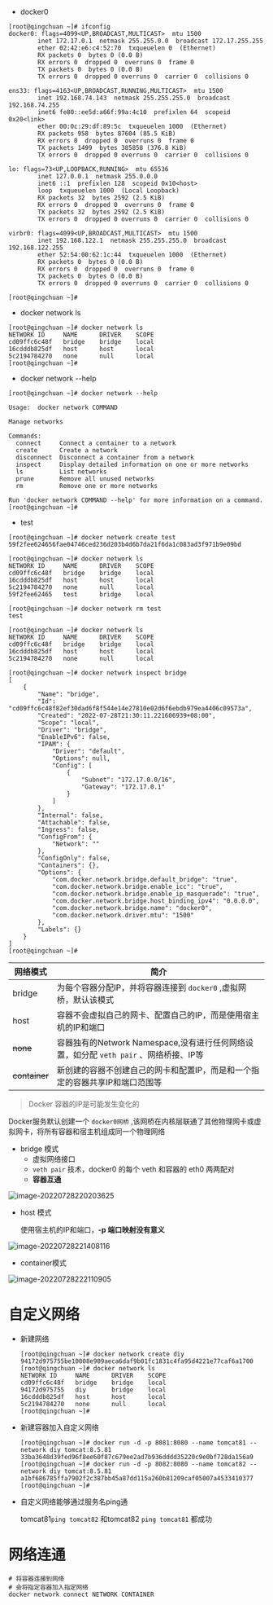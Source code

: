 - docker0

```shell
[root@qingchuan ~]# ifconfig
docker0: flags=4099<UP,BROADCAST,MULTICAST>  mtu 1500
        inet 172.17.0.1  netmask 255.255.0.0  broadcast 172.17.255.255
        ether 02:42:e6:c4:52:70  txqueuelen 0  (Ethernet)
        RX packets 0  bytes 0 (0.0 B)
        RX errors 0  dropped 0  overruns 0  frame 0
        TX packets 0  bytes 0 (0.0 B)
        TX errors 0  dropped 0 overruns 0  carrier 0  collisions 0

ens33: flags=4163<UP,BROADCAST,RUNNING,MULTICAST>  mtu 1500
        inet 192.168.74.143  netmask 255.255.255.0  broadcast 192.168.74.255
        inet6 fe80::ee5d:a66f:99a:4c10  prefixlen 64  scopeid 0x20<link>
        ether 00:0c:29:df:89:5c  txqueuelen 1000  (Ethernet)
        RX packets 958  bytes 87604 (85.5 KiB)
        RX errors 0  dropped 0  overruns 0  frame 0
        TX packets 1499  bytes 385858 (376.8 KiB)
        TX errors 0  dropped 0 overruns 0  carrier 0  collisions 0

lo: flags=73<UP,LOOPBACK,RUNNING>  mtu 65536
        inet 127.0.0.1  netmask 255.0.0.0
        inet6 ::1  prefixlen 128  scopeid 0x10<host>
        loop  txqueuelen 1000  (Local Loopback)
        RX packets 32  bytes 2592 (2.5 KiB)
        RX errors 0  dropped 0  overruns 0  frame 0
        TX packets 32  bytes 2592 (2.5 KiB)
        TX errors 0  dropped 0 overruns 0  carrier 0  collisions 0

virbr0: flags=4099<UP,BROADCAST,MULTICAST>  mtu 1500
        inet 192.168.122.1  netmask 255.255.255.0  broadcast 192.168.122.255
        ether 52:54:00:62:1c:44  txqueuelen 1000  (Ethernet)
        RX packets 0  bytes 0 (0.0 B)
        RX errors 0  dropped 0  overruns 0  frame 0
        TX packets 0  bytes 0 (0.0 B)
        TX errors 0  dropped 0 overruns 0  carrier 0  collisions 0

[root@qingchuan ~]# 

```

- docker network ls

```shell
[root@qingchuan ~]# docker network ls
NETWORK ID     NAME      DRIVER    SCOPE
cd09ffc6c48f   bridge    bridge    local
16cdddb825df   host      host      local
5c2194784270   none      null      local
[root@qingchuan ~]# 
```

- docker network --help 

```shell
[root@qingchuan ~]# docker network --help 

Usage:  docker network COMMAND

Manage networks

Commands:
  connect     Connect a container to a network
  create      Create a network
  disconnect  Disconnect a container from a network
  inspect     Display detailed information on one or more networks
  ls          List networks
  prune       Remove all unused networks
  rm          Remove one or more networks

Run 'docker network COMMAND --help' for more information on a command.
[root@qingchuan ~]# 
```



- test

```shell
[root@qingchuan ~]# docker network create test
59f2fee624656fae04746ced236d203b4d6b7da21f6da1c083ad3f971b9e09bd

[root@qingchuan ~]# docker network ls
NETWORK ID     NAME      DRIVER    SCOPE
cd09ffc6c48f   bridge    bridge    local
16cdddb825df   host      host      local
5c2194784270   none      null      local
59f2fee62465   test      bridge    local

[root@qingchuan ~]# docker network rm test 
test

[root@qingchuan ~]# docker network ls
NETWORK ID     NAME      DRIVER    SCOPE
cd09ffc6c48f   bridge    bridge    local
16cdddb825df   host      host      local
5c2194784270   none      null      local

[root@qingchuan ~]# docker network inspect bridge
[
    {
        "Name": "bridge",
        "Id": "cd09ffc6c48f82ef30dad6f8f544e14e27810e02d6f6ebdb979ea4406c09573a",
        "Created": "2022-07-28T21:30:11.221606939+08:00",
        "Scope": "local",
        "Driver": "bridge",
        "EnableIPv6": false,
        "IPAM": {
            "Driver": "default",
            "Options": null,
            "Config": [
                {
                    "Subnet": "172.17.0.0/16",
                    "Gateway": "172.17.0.1"
                }
            ]
        },
        "Internal": false,
        "Attachable": false,
        "Ingress": false,
        "ConfigFrom": {
            "Network": ""
        },
        "ConfigOnly": false,
        "Containers": {},
        "Options": {
            "com.docker.network.bridge.default_bridge": "true",
            "com.docker.network.bridge.enable_icc": "true",
            "com.docker.network.bridge.enable_ip_masquerade": "true",
            "com.docker.network.bridge.host_binding_ipv4": "0.0.0.0",
            "com.docker.network.bridge.name": "docker0",
            "com.docker.network.driver.mtu": "1500"
        },
        "Labels": {}
    }
]
[root@qingchuan ~]# 
```



| 网络模式      | 简介                                                         |
| ------------- | ------------------------------------------------------------ |
| bridge        | 为每个容器分配IP，并将容器连接到 `docker0` ,虚拟网桥，默认该模式 |
| host          | 容器不会虚拟自己的网卡、配置自己的IP，而是使用宿主机的IP和端口 |
| ~~none~~      | 容器独有的Network Namespace,没有进行任何网络设置，如分配 `veth pair` 、网络桥接、IP等 |
| ~~container~~ | 新创建的容器不创建自己的网卡和配置IP，而是和一个指定的容器共享IP和端口范围等 |



> Docker 容器的IP是可能发生变化的



Docker服务默认创建一个 `docker0网桥` ,该网桥在内核层联通了其他物理网卡或虚拟网卡，将所有容器和宿主机组成同一个物理网络



- bridge 模式
  - 虚拟网络接口
  - `veth pair` 技术，docker0 的每个 veth 和容器的 eth0 两两配对
  - **容器互通**

![image-20220728220203625](Docker-Network.assets/bridge%E6%A8%A1%E5%BC%8F.png)



- host 模式

  使用宿主机的IP和端口，**-p 端口映射没有意义**

![image-20220728221408116](Docker-Network.assets/host%E6%A8%A1%E5%BC%8F.png)

- container模式

![image-20220728222110905](Docker-Network.assets/container%E6%A8%A1%E5%BC%8F.png)



# 自定义网络

- 新建网络

  ```shell
  [root@qingchuan ~]# docker network create diy
  94172d975755be10008e909aeca6daf9b01fc1831c4fa95d4221e77caf6a1700
  [root@qingchuan ~]# docker network ls
  NETWORK ID     NAME      DRIVER    SCOPE
  cd09ffc6c48f   bridge    bridge    local
  94172d975755   diy       bridge    local
  16cdddb825df   host      host      local
  5c2194784270   none      null      local
  [root@qingchuan ~]# 
  
  ```

- 新建容器加入自定义网络

  ```shell
  [root@qingchuan ~]# docker run -d -p 8081:8080 --name tomcat81 --network diy tomcat:8.5.81 
  33ba3648d39fed96f8ee60f87c679ee2ad7b936dddd35220c9e0bf728da156a9
  [root@qingchuan ~]# docker run -d -p 8082:8080 --name tomcat82 --network diy tomcat:8.5.81 
  a1bf686785ffa7902f2c387bb45a87dd115a260b81209caf05007a4533410377
  [root@qingchuan ~]# 
  ```

- 自定义网络能够通过服务名ping通

  tomcat81`ping tomcat82`  和tomcat82 `ping tomcat81` 都成功



# 网络连通

```shell
# 将容器连接到网络
# 会将指定容器加入指定网络
docker network connect NETWORK CONTAINER
```

